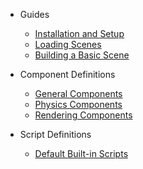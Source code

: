 - Guides

  - [Installation and Setup](/guides/Installation_and_Setup.md)
  - [Loading Scenes](/guides/Loading_Scenes.md)
  - [Building a Basic Scene](/guides/Building_a_Basic_Scene.md)

- Component Definitions

  - [General Components](/generated/General_Components.md)
  - [Physics Components](/generated/Physics_Components.md)
  - [Rendering Components](/generated/Rendering_Components.md)

- Script Definitions

  - [Default Built-in Scripts](/generated/Default_Scripts.md)
